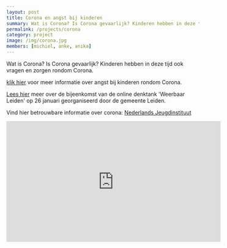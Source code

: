 ```yaml
---
layout: post
title: Corona en angst bij kinderen
summary: Wat is Corona? Is Corona gevaarlijk? Kinderen hebben in deze tijd ook vragen en zorgen rondom Corona. Vind hier filmpjes en betrouwbare informatie speciaal voor kinderen.
permalink: /projects/corona
category: project
image: /img/corona.jpg
members: [michiel, anke, anika]
---
```


Wat is Corona? Is Corona gevaarlijk? Kinderen hebben in deze tijd ook vragen en zorgen rondom Corona. 


[klik hier](https://www.universiteitleiden.nl/nieuws/2020/04/anke-klein-in-de-media) voor meer informatie over angst bij kinderen rondom Corona.

[Lees hier](https://www.linkedin.com/feed/update/urn%3Ali%3Aactivity%3A6760221737402687488/?midToken=AQEoT4vuXt2L2w&midSig=27Omc3W1C3V9A1&trk=eml-email_notification_single_mentioned_you_in_this_01-notifications-1-hero%7Ecard%7Efeed&trkEmail=eml-email_notification_single_mentioned_you_in_this_01-notifications-1-hero%7Ecard%7Efeed-null-c4sgg%7Ekkfmba68%7Ez5-null-voyagerOffline) meer over de bijeenkomst van de online denktank 'Weerbaar Leiden' op 26 januari georganiseerd door de gemeente Leiden.

Vind hier betrouwbare informatie over corona:
[Nederlands Jeugdinstituut](https://www.nji.nl/coronavirus)

<div style="text-align:center">
  <iframe width="560" height="315" src="https://www.youtube.com/embed/lxpDqcYSaXQ" frameborder="0" allow="autoplay; encrypted-media" allowfullscreen></iframe>
</div>
